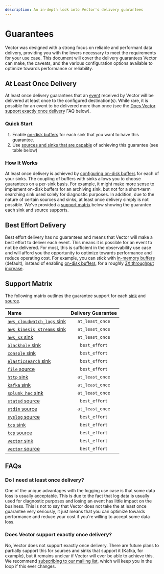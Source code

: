 ```yaml
---
description: An in-depth look into Vector's delivery guarantees
---
```


# Guarantees

Vector was designed with a strong focus on reliable and performant data delivery, providing you with the levers necessary to meet the requirements for your use case. This document will cover the delivery guarantees Vector can make, the caveats, and the various configuration options available to optimize towards performance or reliability.

## At Least Once Delivery

At least once delivery guarantees that an [event](data-model.md#event) received by Vector will be delivered at least once to the configured destination(s). While rare, it is possible for an event to be delivered more than once (see the [Does Vector support exactly once delivery](guarantees.md#does-vector-support-exactly-once-delivery) FAQ below).

### Quick Start

1. Enable [on-disk buffers](../usage/configuration/sinks/buffer.md) for each sink that you want to have this guarantee.
2. Use [sources and sinks that are capable](guarantees.md#support-matrix) of achieving this guarantee (see table below)

### How It Works

At least once delivery is achieved by [configuring on-disk buffers](../usage/configuration/sinks/buffer.md) for each of your sinks. The coupling of buffers with sinks allows you to choose guarantees on a per-sink basis. For example, it might make more sense to implement on-disk buffers for an archiving sink, but not for a short-term searching sink used solely for diagnostic purposes. In addition, due to the nature of certain sources and sinks, at least once delivery simply is not possible. We've provided a [support matrix](guarantees.md#support-matrix) below showing the guarantee each sink and source supports.

## Best Effort Delivery

Best effort delivery has no guarantees and means that Vector will make a best effort to deliver each event. This means it is possible for an event to not be delivered. For most, this is sufficient in the observability use case and will afford you the opportunity to optimize towards performance and reduce operating cost. For example, you can stick with [in-memory buffers](../usage/configuration/sinks/buffer.md#in-memory) (default), instead of enabling [on-disk buffers](../usage/configuration/sinks/buffer.md#on-disk), for a roughly [3X throughput increase](../usage/configuration/sinks/buffer.md#performance).

## Support Matrix

The following matrix outlines the guarantee support for each [sink](../usage/configuration/sinks/) and [source](../usage/configuration/sources/).


| Name | Delivery Guarantee |
| :--- | :----------------: |
| [`aws_cloudwatch_logs` sink][aws_cloudwatch_logs_sink] | `at_least_once` |
| [`aws_kinesis_streams` sink][aws_kinesis_streams_sink] | `at_least_once` |
| [`aws_s3` sink][aws_s3_sink] | `at_least_once` |
| [`blackhole` sink][blackhole_sink] | `best_effort` |
| [`console` sink][console_sink] | `best_effort` |
| [`elasticsearch` sink][elasticsearch_sink] | `best_effort` |
| [`file` source][file_source] | `best_effort` |
| [`http` sink][http_sink] | `at_least_once` |
| [`kafka` sink][kafka_sink] | `at_least_once` |
| [`splunk_hec` sink][splunk_hec_sink] | `at_least_once` |
| [`statsd` source][statsd_source] | `best_effort` |
| [`stdin` source][stdin_source] | `at_least_once` |
| [`syslog` source][syslog_source] | `best_effort` |
| [`tcp` sink][tcp_sink] | `best_effort` |
| [`tcp` source][tcp_source] | `best_effort` |
| [`vector` sink][vector_sink] | `best_effort` |
| [`vector` source][vector_source] | `best_effort` |

## FAQs

### Do I need at least once delivery?

One of the unique advantages with the logging use case is that some data loss is usually acceptable. This is due to the fact that log data is usually used for diagnostic purposes and losing an event has little impact on the business. This is not to say that Vector does not take the at least once guarantee very seriously, it just means that you can optimize towards performance and reduce your cost if you're willing to accept some data loss.

### Does Vector support exactly once delivery?

No, Vector does not support exactly once delivery. There are future plans to partially support this for sources and sinks that support it (Kafka, for example), but it remains unclear if Vector will ever be able to achieve this. We recommend [subscribing to our mailing list](https://vectorproject.io), which will keep you in the loop if this ever changes.

[aws_cloudwatch_logs_sink]: "../../../usage/configuration/sinks/aws_cloudwatch_logs.md"
[aws_kinesis_streams_sink]: "../../../usage/configuration/sinks/aws_kinesis_streams.md"
[aws_s3_sink]: "../../../usage/configuration/sinks/aws_s3.md"
[blackhole_sink]: "../../../usage/configuration/sinks/blackhole.md"
[console_sink]: "../../../usage/configuration/sinks/console.md"
[elasticsearch_sink]: "../../../usage/configuration/sinks/elasticsearch.md"
[file_source]: "../../../usage/configuration/sources/file.md"
[http_sink]: "../../../usage/configuration/sinks/http.md"
[kafka_sink]: "../../../usage/configuration/sinks/kafka.md"
[splunk_hec_sink]: "../../../usage/configuration/sinks/splunk_hec.md"
[statsd_source]: "../../../usage/configuration/sources/statsd.md"
[stdin_source]: "../../../usage/configuration/sources/stdin.md"
[syslog_source]: "../../../usage/configuration/sources/syslog.md"
[tcp_sink]: "../../../usage/configuration/sinks/tcp.md"
[tcp_source]: "../../../usage/configuration/sources/tcp.md"
[vector_sink]: "../../../usage/configuration/sinks/vector.md"
[vector_source]: "../../../usage/configuration/sources/vector.md"

